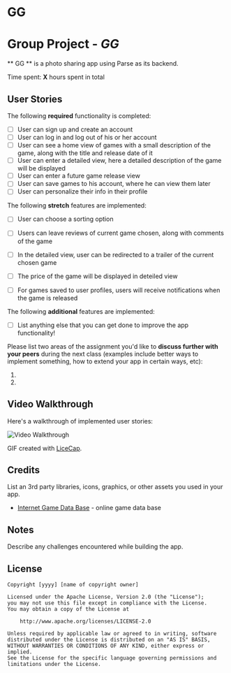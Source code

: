 # GG
# Group Project - *GG*

** GG ** is a photo sharing app using Parse as its backend.

Time spent: **X** hours spent in total

## User Stories

The following **required** functionality is completed:

- [ ] User can sign up and create an account
- [ ] User can log in and log out of his or her account
- [ ] User can see a home view of games with a small description of the game, along with the title and release date of it
- [ ] User can enter a detailed view, here a detailed description of the game will be displayed
- [ ] User can enter a future game release view
- [ ] User can save games to his account, where he can view them later
- [ ] User can personalize their info in their profile 

The following **stretch** features are implemented:

- [ ] User can choose a sorting option 
- [ ] Users can leave reviews of current game chosen, along with comments of the game
- [ ] In the detailed view, user can be redirected to a trailer of the current chosen game
- [ ] The price of the game will be displayed in deteiled view
- [ ] For games saved to user profiles, users will receive notifications when the game is released


The following **additional** features are implemented:

- [ ] List anything else that you can get done to improve the app functionality!

Please list two areas of the assignment you'd like to **discuss further with your peers** during the next class (examples include better ways to implement something, how to extend your app in certain ways, etc):

1.
2.

## Video Walkthrough

Here's a walkthrough of implemented user stories:

<img src='' title='Video Walkthrough' width='' alt='Video Walkthrough' />

GIF created with [LiceCap](http://www.cockos.com/licecap/).

## Credits

List an 3rd party libraries, icons, graphics, or other assets you used in your app.

- [Internet Game Data Base](https://igdb.com) - online game data base 


## Notes

Describe any challenges encountered while building the app.

## License

    Copyright [yyyy] [name of copyright owner]

    Licensed under the Apache License, Version 2.0 (the "License");
    you may not use this file except in compliance with the License.
    You may obtain a copy of the License at

        http://www.apache.org/licenses/LICENSE-2.0

    Unless required by applicable law or agreed to in writing, software
    distributed under the License is distributed on an "AS IS" BASIS,
    WITHOUT WARRANTIES OR CONDITIONS OF ANY KIND, either express or implied.
    See the License for the specific language governing permissions and
    limitations under the License.
